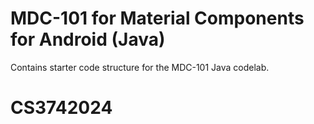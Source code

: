 # MDC-101 for Material Components for Android (Java)

Contains starter code structure for the MDC-101 Java codelab.
# CS3742024
